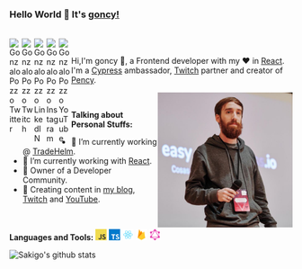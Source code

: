 ### Hello World 👋 It's [goncy!](https://gonzalopozzo.com)

<br/>

<a href="https://twitter.gonzalopozzo.com">
<img align="left" alt="Gonzalo Pozzo Twitter" width="22px" src="https://cdn.jsdelivr.net/npm/simple-icons@v3/icons/twitter.svg" />
</a>
<a href="https://twitch.gonzalopozzo.com">
<img align="left" alt="Gonzalo Pozzo Twitch" width="22px" src="https://cdn.jsdelivr.net/npm/simple-icons@v3/icons/twitch.svg" />
</a>
<a href="https://linkedin.gonzalopozzo.com">
<img align="left" alt="Gonzalo Pozzo LinkedIN" width="22px" src="https://cdn.jsdelivr.net/npm/simple-icons@v3/icons/linkedin.svg" />
</a>
<a href="https://www.instagram.com/goncy.js/">
<img align="left" alt="Gonzalo Pozzo Instagram" width="22px" src="https://cdn.jsdelivr.net/npm/simple-icons@v3/icons/instagram.svg" />
</a>
<a href="https://youtube.gonzalopozzo.com">
<img align="left" alt="Gonzalo Pozzo YouTube" width="22px" src="https://cdn.jsdelivr.net/npm/simple-icons@v3/icons/youtube.svg" />
</a>

<br />

Hi,I'm goncy 🙌, a Frontend developer with my ♥ in [React](https://reactjs.org). I'm a [Cypress](https://cypress.io/ambassadors/) ambassador, [Twitch](https://twitch.gonzalopozzo.com) partner and creator of [Pency](https://pency.app).

<img align="right" alt="GIF" src="./assets/banner.jpg" width="240px" />

<br />

**Talking about Personal Stuffs:**

- 🔭 I’m currently working @ [TradeHelm](https://tradehelm.com).
- 🌱 I’m currently working with [React](https://reactjs.org).
- 👯 Owner of a Developer Community.
- 💬 Creating content in [my blog](https://blog.gonzalopozzo.com), [Twitch](https://twitch.gonzalopozzo.com) and [YouTube](https://youtube.gonzalopozzo.com).

<br />

**Languages and Tools:**
<code><img height="20" src="https://raw.githubusercontent.com/github/explore/80688e429a7d4ef2fca1e82350fe8e3517d3494d/topics/javascript/javascript.png"></code>
<code><img height="20" src="https://raw.githubusercontent.com/github/explore/80688e429a7d4ef2fca1e82350fe8e3517d3494d/topics/typescript/typescript.png"></code>
<code><img height="20" src="https://raw.githubusercontent.com/github/explore/80688e429a7d4ef2fca1e82350fe8e3517d3494d/topics/react/react.png"></code>
<code><img height="20" src="https://raw.githubusercontent.com/github/explore/80688e429a7d4ef2fca1e82350fe8e3517d3494d/topics/firebase/firebase.png"></code>
<code><img height="20" src="https://raw.githubusercontent.com/github/explore/80688e429a7d4ef2fca1e82350fe8e3517d3494d/topics/graphql/graphql.png"></code>

![Sakigo's github stats](https://github-readme-stats.vercel.app/api?username=goncy&show_icons=true&hide_border=true)